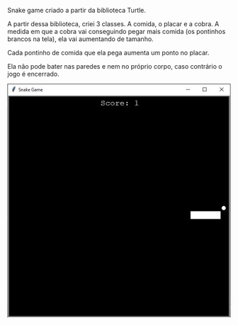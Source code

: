 Snake game criado a partir da biblioteca Turtle.

A partir dessa biblioteca, criei 3 classes. A comida, o placar e a cobra.
A medida em que a cobra vai conseguindo pegar mais comida (os pontinhos brancos na tela), ela vai aumentando de tamanho.

Cada pontinho de comida que ela pega aumenta um ponto no placar.

Ela não pode bater nas paredes e nem no próprio corpo, caso contrário o jogo é encerrado.


<img src="Snake_img.JPG">


